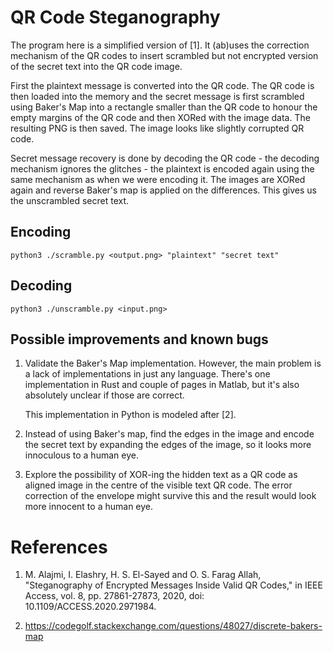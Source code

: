 # QR Code Steganography

The program here is a simplified version of [1].  It (ab)uses the
correction mechanism of the QR codes to insert scrambled but not
encrypted version of the secret text into the QR code image.

First the plaintext message is converted into the QR code.  The QR
code is then loaded into the memory and the secret message is first
scrambled using Baker's Map into a rectangle smaller than the QR code
to honour the empty margins of the QR code and then XORed with the
image data.  The resulting PNG is then saved.  The image looks like
slightly corrupted QR code.

Secret message recovery is done by decoding the QR code - the decoding
mechanism ignores the glitches - the plaintext is encoded again using
the same mechanism as when we were encoding it.  The images are XORed
again and reverse Baker's map is applied on the differences.  This
gives us the unscrambled secret text.

## Encoding

`python3 ./scramble.py <output.png> "plaintext" "secret text"`

## Decoding

`python3 ./unscramble.py <input.png>`

## Possible improvements and known bugs

1. Validate the Baker's Map implementation.  However, the main problem
   is a lack of implementations in just any language.  There's one
   implementation in Rust and couple of pages in Matlab, but it's also
   absolutely unclear if those are correct.

   This implementation in Python is modeled after [2].

2. Instead of using Baker's map, find the edges in the image and
   encode the secret text by expanding the edges of the image, so it
   looks more innoculous to a human eye.

3. Explore the possibility of XOR-ing the hidden text as a QR code
   as aligned image in the centre of the visible text QR code.  The
   error correction of the envelope might survive this and the result
   would look more innocent to a human eye.

# References

1. M. Alajmi, I. Elashry, H. S. El-Sayed and O. S. Farag Allah,
   "Steganography of Encrypted Messages Inside Valid QR Codes," in IEEE
   Access, vol. 8, pp. 27861-27873, 2020, doi: 10.1109/ACCESS.2020.2971984.

2. https://codegolf.stackexchange.com/questions/48027/discrete-bakers-map
